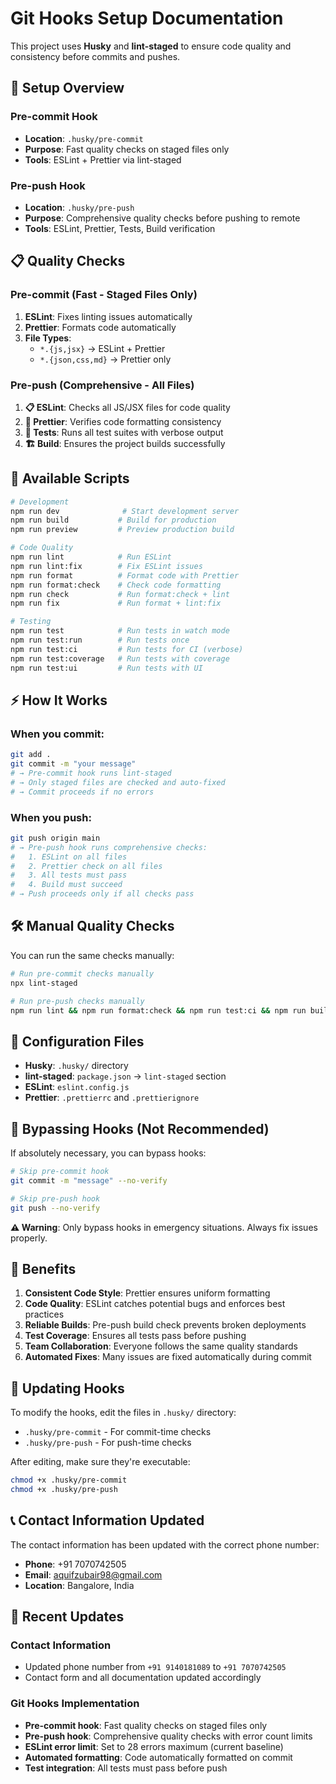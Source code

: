 # Git Hooks Setup Documentation

This project uses **Husky** and **lint-staged** to ensure code quality and consistency before commits and pushes.

## 🔧 Setup Overview

### Pre-commit Hook
- **Location**: `.husky/pre-commit`
- **Purpose**: Fast quality checks on staged files only
- **Tools**: ESLint + Prettier via lint-staged

### Pre-push Hook
- **Location**: `.husky/pre-push`
- **Purpose**: Comprehensive quality checks before pushing to remote
- **Tools**: ESLint, Prettier, Tests, Build verification

## 📋 Quality Checks

### Pre-commit (Fast - Staged Files Only)
1. **ESLint**: Fixes linting issues automatically
2. **Prettier**: Formats code automatically
3. **File Types**: 
   - `*.{js,jsx}` → ESLint + Prettier
   - `*.{json,css,md}` → Prettier only

### Pre-push (Comprehensive - All Files)
1. **📋 ESLint**: Checks all JS/JSX files for code quality
2. **🎨 Prettier**: Verifies code formatting consistency
3. **🧪 Tests**: Runs all test suites with verbose output
4. **🏗️ Build**: Ensures the project builds successfully

## 🚀 Available Scripts

```bash
# Development
npm run dev              # Start development server
npm run build           # Build for production
npm run preview         # Preview production build

# Code Quality
npm run lint            # Run ESLint
npm run lint:fix        # Fix ESLint issues
npm run format          # Format code with Prettier
npm run format:check    # Check code formatting
npm run check           # Run format:check + lint
npm run fix             # Run format + lint:fix

# Testing
npm run test            # Run tests in watch mode
npm run test:run        # Run tests once
npm run test:ci         # Run tests for CI (verbose)
npm run test:coverage   # Run tests with coverage
npm run test:ui         # Run tests with UI
```

## ⚡ How It Works

### When you commit:
```bash
git add .
git commit -m "your message"
# → Pre-commit hook runs lint-staged
# → Only staged files are checked and auto-fixed
# → Commit proceeds if no errors
```

### When you push:
```bash
git push origin main
# → Pre-push hook runs comprehensive checks:
#   1. ESLint on all files
#   2. Prettier check on all files  
#   3. All tests must pass
#   4. Build must succeed
# → Push proceeds only if all checks pass
```

## 🛠️ Manual Quality Checks

You can run the same checks manually:

```bash
# Run pre-commit checks manually
npx lint-staged

# Run pre-push checks manually
npm run lint && npm run format:check && npm run test:ci && npm run build
```

## 🔧 Configuration Files

- **Husky**: `.husky/` directory
- **lint-staged**: `package.json` → `lint-staged` section
- **ESLint**: `eslint.config.js`
- **Prettier**: `.prettierrc` and `.prettierignore`

## 🚫 Bypassing Hooks (Not Recommended)

If absolutely necessary, you can bypass hooks:

```bash
# Skip pre-commit hook
git commit -m "message" --no-verify

# Skip pre-push hook  
git push --no-verify
```

**⚠️ Warning**: Only bypass hooks in emergency situations. Always fix issues properly.

## 📝 Benefits

1. **Consistent Code Style**: Prettier ensures uniform formatting
2. **Code Quality**: ESLint catches potential bugs and enforces best practices
3. **Reliable Builds**: Pre-push build check prevents broken deployments
4. **Test Coverage**: Ensures all tests pass before pushing
5. **Team Collaboration**: Everyone follows the same quality standards
6. **Automated Fixes**: Many issues are fixed automatically during commit

## 🔄 Updating Hooks

To modify the hooks, edit the files in `.husky/` directory:
- `.husky/pre-commit` - For commit-time checks
- `.husky/pre-push` - For push-time checks

After editing, make sure they're executable:
```bash
chmod +x .husky/pre-commit
chmod +x .husky/pre-push
```

## 📞 Contact Information Updated

The contact information has been updated with the correct phone number:
- **Phone**: +91 7070742505
- **Email**: aquifzubair98@gmail.com
- **Location**: Bangalore, India

## 🔄 Recent Updates

### Contact Information
- Updated phone number from `+91 9140181089` to `+91 7070742505`
- Contact form and all documentation updated accordingly

### Git Hooks Implementation
- **Pre-commit hook**: Fast quality checks on staged files only
- **Pre-push hook**: Comprehensive quality checks with error count limits
- **ESLint error limit**: Set to 28 errors maximum (current baseline)
- **Automated formatting**: Code automatically formatted on commit
- **Test integration**: All tests must pass before push
